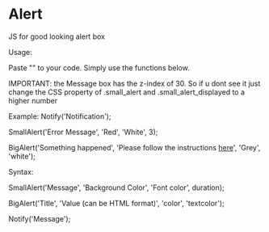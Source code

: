 # Alert
JS for good looking alert box

Usage:

Paste "<script src="https://lukvx.de/alert/alert.js"></script>" to your code. Simply use the functions below.

IMPORTANT: the Message box has the z-index of 30. So if u dont see it just change the CSS property of .small_alert and .small_alert_displayed to a higher number


Example:
Notify('Notification');

SmallAlert('Error Message', 'Red', 'White', 3);

BigAlert('Something happened', 'Please follow the instructions <a href='instructions'>here</a>', 'Grey', 'white');

Syntax: 

SmallAlert('Message', 'Background Color', 'Font color', duration);

BigAlert('Title', 'Value (can be HTML format)', 'color', 'textcolor');

Notify('Message');





